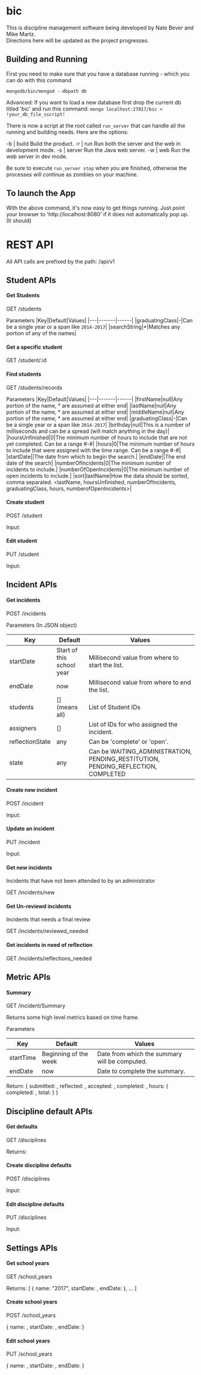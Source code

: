 # bic
This is discipline management software being developed by Nate Bever and Mike Martz.  
Directions here will be updated as the project progresses.

## Building and Running

First you need to make sure that you have a database running - which you can do with this command

`mongodb/bin/mongod --dbpath db`

Advanced:  If you want to load a new database first drop the current db titled 'bic' and run this command:
`mongo localhost:27017/bic < !your_db_file_sscript!`

There is now a script at the root called `run_server` that can handle all the running and building needs.  Here are the options:

-b | build	Build the product.
-r | run	Run both the server and the web in development mode.
-s | server	Run the Java web server.
-w | web	Run the web server in dev mode.

Be sure to execute `run_server stop` when you are finished, otherwise the processes will continue as zombies on your machine.

## To launch the App

With the above command, it's now easy to get things running.  Just point your browser to 'http://localhost:8080' if it does not automatically pop up.  (It should)

# REST API

All API calls are prefixed by the path: /api/v1

## Student APIs

#### Get Students

GET /students

Parameters
|Key|Default|Values|
|---|-------|------|
|graduatingClass|<thisYear>-<thisYear-4>|Can be a single year or a span like `2014-2017`|
|searchString|*|Matches any portion of any of the names|

#### Get a specific student

GET /student/:id

#### Find students

GET /students/records

Parameters
|Key|Default|Values|
|---|-------|------|
|firstName|null|Any portion of the name, * are assumed at either end|
|lastName|null|Any portion of the name, * are assumed at either end|
|middleName|null|Any portion of the name, * are assumed at either end|
|graduatingClass|<thisYear>-<thisYear-4>|Can be a single year or a span like `2014-2017`|
|birthday|null|This is a number of milliseconds and can be a spread (will match anything in the day)|
|hoursUnfinished|0|The minimum number of hours to include that are not yet completed.  Can be a range #-#|
|hours|0|The minimum number of hours to include that were assigned with the time range.  Can be a range #-#|
|startDate|<beginning of this year>|The date from which to begin the search.|
|endDate|<now>|The end date of the search|
|numberOfIncidents|0|The minimum number of incidents to include.|
|numberOfOpenIncidents|0|The minimum number of open incidents to include.|
|sort|lastName|How the data should be sorted, comma separated.  <lastName, hoursUnfinished, numberOfIncidents, graduatingClass, hours, numberofOpenIncidents>|

#### Create student

POST /student

Input:

#### Edit student

PUT /student

Input:

## Incident APIs

#### Get incidents

POST /incidents

Parameters (In JSON object)

|Key|Default|Values|
|---|-------|------|
|startDate|Start of this school year|Millisecond value from where to start the list.|
|endDate|now|Millisecond value from where to end the list.|
|students|[] (means all)|List of Student IDs|
|assigners|[]|List of IDs for who assigned the incident.|
|reflectionState|any|Can be 'complete' or 'open'.|
|state|any|Can be WAITING_ADMINISTRATION, PENDING_RESTITUTION, PENDING_REFLECTION, COMPLETED|

#### Create new incident

POST /incident

Input:

#### Update an incident

PUT /incident

Input:

#### Get new incidents

Incidents that have not been attended to by an administrator

GET /incidents/new

#### Get Un-reviewd incidents

Incidents that needs a final review

GET /incidents/reviewed_needed

#### Get incidents in need of reflection

GET /incidents/reflections_needed

## Metric APIs

#### Summary

GET /incident/Summary

Returns some high level metrics based on time frame.

Parameters

|Key|Default|Values|
|---|-------|------|
|startTime|Beginning of the week|Date from which the summary will be computed.|
|endDate|now|Date to complete the summary.|

Return:
{
  submitted: <number>,
  reflected: <number>,
  accepted: <number>,
  completed: <number>,
  hours: {
    completed: <number>,
    total: <number>
  }
}

## Discipline default APIs

#### Get defaults

GET /disciplines

Returns:

#### Create discipline defaults

POST /disciplines

Input:

#### Edit discipline defaults

PUT /disciplines

Input:

## Settings APIs

#### Get school years

GET /school_years

Returns:
[
{ name: "2017", startDate: <number>, endDate: <number>},
...
]

#### Create school years

POST /school_years

{
  name: <string>,
  startDate: <number>,
  endDate: <number>
}

#### Edit school years

PUT /school_years

{
  name: <string>,
  startDate: <number>,
  endDate: <number>
}
